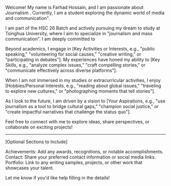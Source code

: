Welcome! My name is Farhad Hossain, and I am passionate about Journalism . Currently, I am a student exploring the dynamic world of media and communication".

I am part of the HSC 26 Batch and actively pursuing my dream to study at Tsinghua University, where I aim to specialize in "journalism and mass communication". I am deeply committed to 

Beyond academics, I engage in [Key Activities or Interests, e.g., "public speaking," "volunteering for social causes," "creative writing," or "participating in debates"]. My experiences have honed my ability to [Key Skills, e.g., "analyze complex issues," "craft compelling stories," or "communicate effectively across diverse platforms"].

When I am not immersed in my studies or extracurricular activities, I enjoy [Hobbies/Personal Interests, e.g., "reading about global issues," "traveling to explore new cultures," or "photographing moments that tell stories"].

As I look to the future, I am driven by a vision to [Your Aspirations, e.g., "use journalism as a tool to bridge cultural gaps," "champion social justice," or "create impactful narratives that challenge the status quo"].

Feel free to connect with me to explore ideas, share perspectives, or collaborate on exciting projects!


---

[Optional Sections to Include]

Achievements: Add any awards, recognitions, or notable accomplishments.
Contact: Share your preferred contact information or social media links.
Portfolio: Link to any writing samples, projects, or other work that showcases your talent.

Let me know if you'd like help filling in the details!
